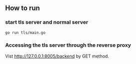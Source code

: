 ## How to run

### start tls server and normal server
```bash
go run tls/main.go
```

### Accessing the tls server through the reverse proxy

Vist http://127.0.0.1:8005/backend by GET method.
